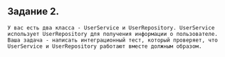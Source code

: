 ## Задание 2.
    У вас есть два класса - UserService и UserRepository. UserService использует UserRepository для получения информации о пользователе. Ваша задача - написать интеграционный тест, который проверяет, что UserService и UserRepository работают вместе должным образом.